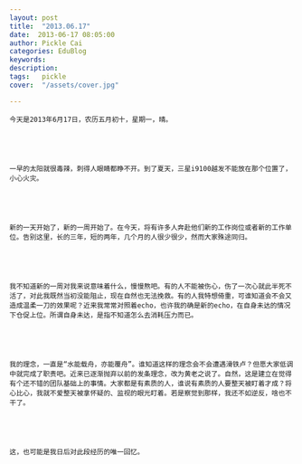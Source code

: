 ```yaml
---
layout: post  
title:  "2013.06.17"
date:  2013-06-17 08:05:00
author: Pickle Cai  
categories: EduBlog  
keywords: 
description:   
tags:	pickle   
cover:  "/assets/cover.jpg"  

---
```




	今天是2013年6月17日，农历五月初十，星期一，晴。





	一早的太阳就很毒辣，刺得人眼睛都睁不开。到了夏天，三星i9100越发不能放在那个位置了，小心火灾。





	新的一天开始了，新的一周开始了。在今天，将有许多人奔赴他们新的工作岗位或者新的工作单位。告别这里，长的三年，短的两年，几个月的人很少很少，然而大家殊途同归。





	我不知道新的一周对我来说意味着什么，慢慢熬吧。有的人不能被伤心，伤了一次心就此半死不活了，对此我既然当初没能阻止，现在自然也无法挽救。有的人我特想倚重，可谁知道会不会又造成温柔一刀的效果呢？近来我常常对照着echo，也许我的确是新的echo，在自身未达的情况下仓促上位。所谓自身未达，是指不知道怎么去消耗压力而已。





	我的理念，一直是“水能载舟，亦能覆舟”。谁知道这样的理念会不会遭遇滑铁卢？但愿大家低调中就完成了职责吧。近来已逐渐抛弃以前的发条理念，改为黄老之说了。自然，这是建立在觉得有个还不错的团队基础上的事情。大家都是有素质的人，谁说有素质的人要整天被盯着才成？将心比心，我就不爱整天被拿怀疑的、监视的眼光盯着。若是察觉到那样，我还不如逆反，啥也不干了。





	这，也可能是我日后对此段经历的唯一回忆。





	 





		    
